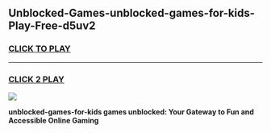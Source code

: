 
## Unblocked-Games-unblocked-games-for-kids-Play-Free-d5uv2
<h3>
<a href="https://premium76.site?title=unblocked-games-for-kids&ref=18A">CLICK TO PLAY</a></h3>
<hr>

<h3>
<a href="https://premium76.site?title=unblocked-games-for-kids&ref=18A">CLICK 2 PLAY</a>
  
</h3>

<a href="https://premium76.site?title=unblocked-games-for-kids&ref=18A"><img src="https://clearcache.store/games.png"></a>


**unblocked-games-for-kids games unblocked: Your Gateway to Fun and Accessible Online Gaming**
